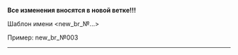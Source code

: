 **Все изменения вносятся в новой ветке!!!**

Шаблон имени <new_br_№...>

Пример: new_br_№003

- - - 
